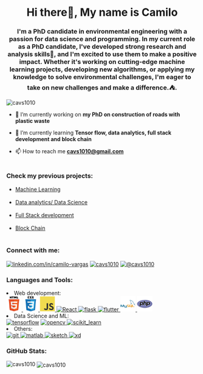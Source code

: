 <h1 align="center">Hi there👋, My name is Camilo</h1>
<h3 align="center">I'm a PhD candidate in environmental engineering with a passion for data science and programming. In my current role as a PhD candidate, I've developed strong research and analysis skills🔬, and I'm excited to use them to make a positive impact. Whether it's working on cutting-edge machine learning projects, developing new algorithms, or applying my knowledge to solve environmental challenges, I'm eager to take on new challenges and make a difference.⛺.</h3>

<p align="left"> <img src="https://komarev.com/ghpvc/?username=cavs1010&label=Profile%20views&color=0e75b6&style=flat" alt="cavs1010" /> </p>

- 🔭 I’m currently working on **my PhD on construction of roads with plastic waste**

- 🌱 I’m currently learning **Tensor flow, data analytics, full stack development and block chain**

- 📫 How to reach me **cavs1010@gmail.com**<br><br>

<h3 align="left">Check my previous projects:</h3>
<ul>
  <li><a href='https://github.com/cavs1010/cavs1010/blob/main/README_ML.md'>Machine Learning</li></a><br>
  
  <li><a href='https://github.com/cavs1010/cavs1010/blob/main/README_DA.md'>Data analytics/ Data Science</a></li><br>
  
  <li><a href='https://github.com/cavs1010/cavs1010/blob/main/README_FS.md'>Full Stack development</li></a><br>
  
  <li><a href='https://github.com/cavs1010/cavs1010/blob/main/README_BC.md'>Block Chain</li></a><br>
</ul>

<h3 align="left">Connect with me:</h3>
<p align="left">
<a href="www.linkedin.com/in/camilo-vargas" target="blank"><img align="center" src="https://raw.githubusercontent.com/rahuldkjain/github-profile-readme-generator/master/src/images/icons/Social/linked-in-alt.svg" alt="linkedin.com/in/camilo-vargas" height="30" width="40" /></a>
<a href="https://kaggle.com/cavs1010" target="blank"><img align="center" src="https://raw.githubusercontent.com/rahuldkjain/github-profile-readme-generator/master/src/images/icons/Social/kaggle.svg" alt="cavs1010" height="30" width="40" /></a>
<a href="https://medium.com/@cavs1010" target="blank"><img align="center" src="https://raw.githubusercontent.com/rahuldkjain/github-profile-readme-generator/master/src/images/icons/Social/medium.svg" alt="@cavs1010" height="30" width="40" /></a>
</p>

<h3 align="left">Languages and Tools:</h3>
<p align="left"> 
  <list>
    <li>Web development:<br>
      <a href="https://www.w3.org/html/" target="_blank"> <img src="https://raw.githubusercontent.com/devicons/devicon/master/icons/html5/html5-original-wordmark.svg"                  alt="html5" width="40" height="40"/> </a>
      <a href="https://www.w3schools.com/css/" target="_blank"> <img src="https://raw.githubusercontent.com/devicons/devicon/master/icons/css3/css3-original-wordmark.svg"              alt="css3" width="40" height="40"/> </a>
      <a href="https://developer.mozilla.org/en-US/docs/Web/JavaScript" target="_blank"> 
      <img src="https://raw.githubusercontent.com/devicons/devicon/master/icons/javascript/javascript-original.svg" alt="javascript" width="40" height="40"/> </a>
      <a href="https://reactjs.org/" target="_blank"> <img src="https://www.pinclipart.com/picdir/middle/537-5374089_react-js-logo-clipart.png" alt="React" width="50"                  height="40"/> </a>
      <a href="https://flask.palletsprojects.com/" target="_blank"> <img src="https://www.vectorlogo.zone/logos/pocoo_flask/pocoo_flask-icon.svg" alt="flask" width="40"                height="40"/> </a>
      <a href="https://flutter.dev" target="_blank"> <img src="https://www.vectorlogo.zone/logos/flutterio/flutterio-icon.svg" alt="flutter" width="40" height="40"/> </a>
      <a href="https://www.mysql.com/" target="_blank"> <img src="https://raw.githubusercontent.com/devicons/devicon/master/icons/mysql/mysql-original-wordmark.svg" alt="mysql"       width="40" height="40"/> </a>
      <a href="https://www.php.net" target="_blank"> <img src="https://raw.githubusercontent.com/devicons/devicon/master/icons/php/php-original.svg" alt="php" width="40"             height="40"/> </a>
    </li>
    <li>Data Science and ML:<br>
      <a href="https://www.tensorflow.org" target="_blank"> <img src="https://www.vectorlogo.zone/logos/tensorflow/tensorflow-icon.svg" alt="tensorflow" width="40"                   height="40"/></a>
      <a href="https://opencv.org/" target="_blank"> <img src="https://www.vectorlogo.zone/logos/opencv/opencv-icon.svg" alt="opencv" width="40" height="40"/> </a> 
      <a href="https://scikit-learn.org/" target="_blank"> <img src="https://upload.wikimedia.org/wikipedia/commons/0/05/Scikit_learn_logo_small.svg" alt="scikit_learn"               width="40" height="40"/> </a>
    </li>
    <li>Others:<br>
      <a href="https://git-scm.com/" target="_blank"> <img src="https://www.vectorlogo.zone/logos/git-scm/git-scm-icon.svg" alt="git" width="40" height="40"/> </a>
      <a href="https://www.mathworks.com/" target="_blank"> <img src="https://upload.wikimedia.org/wikipedia/commons/2/21/Matlab_Logo.png" alt="matlab" width="40" height="40"/>       </a>
      <a href="https://www.sketch.com/" target="_blank"> <img src="https://www.vectorlogo.zone/logos/sketchapp/sketchapp-icon.svg" alt="sketch" width="40" height="40"/> </a>
      <a href="https://www.adobe.com/products/xd.html" target="_blank"> <img src="https://cdn.worldvectorlogo.com/logos/adobe-xd.svg" alt="xd" width="40" height="40"/> </a>
    </li>
  </list>
           
</p>

<h3 align="left">GitHub Stats:</h3>
<p><img align="left" src="https://github-readme-stats.vercel.app/api/top-langs?username=cavs1010&show_icons=true&locale=en&layout=compact" alt="cavs1010" /></p>

<p>&nbsp;<img align="center" src="https://github-readme-stats.vercel.app/api?username=cavs1010&show_icons=true&locale=en" alt="cavs1010" /></p>
